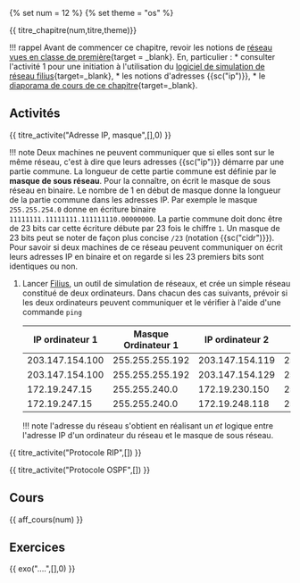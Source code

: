 
{% set num = 12 %}
{% set theme = "os" %}

{{ titre_chapitre(num,titre,theme)}}

!!! rappel
    Avant de commencer ce chapitre, revoir les notions de [réseau vues en classe de première](https://fabricenativel.github.io/NSIPremiere/reseau/){target = _blank}. En, particulier :
    * consulter l'activité 1 pour une initiation à l'utilisation du [logiciel de simulation de réseau filius](https://fabricenativel.github.io/NSIPremiere/reseau/#activite-1-simuler-un-reseau-avec-filius){target=_blank},
    * les notions d'adresses {{sc("ip")}},
    * le [diaporama de cours de ce chapitre](https://fabricenativel.github.io/NSIPremiere/reseau/#cours){target=_blank}.


## Activités 


{{ titre_activite("Adresse IP, masque",[],0) }}

!!! note
    Deux machines ne peuvent communiquer que si elles sont sur le même réseau, c'est à dire que leurs adresses {{sc("ip")}} démarre par une partie commune. La longueur de cette partie commune est définie par le **masque de sous réseau**. Pour la connaître, on écrit le masque de sous réseau en binaire. Le nombre de 1 en début de masque donne la longueur de la partie commune dans les adresses IP. Par exemple  le masque `255.255.254.0` donne en écriture binaire `11111111.11111111.111111110.00000000`. La partie commune doit donc être de 23 bits car cette écriture débute par 23 fois le chiffre `1`. Un masque de 23 bits peut se noter de façon plus concise `/23` (notation {{sc("cidr")}}). Pour savoir si deux machines de ce réseau peuvent communiquer on écrit leurs adresses IP en binaire et on regarde si les 23 premiers bits sont identiques ou non.

1. Lancer [Filius](https://www.lernsoftware-filius.de/), un outil de simulation de réseaux, et crée un simple réseau constitué de deux ordinateurs. Dans chacun des cas suivants, prévoir si les deux ordinateurs peuvent communiquer et le vérifier à l'aide d'une commande `ping`
    
    | IP ordinateur 1 | Masque Ordinateur 1 | IP ordinateur 2 | Masque ordinateur 2|
    |-----------------|---------------------|-----------------|--------------------|
    | 203.147.154.100 | 255.255.255.192     | 203.147.154.119 |  255.255.255.192   |
    | 203.147.154.100 | 255.255.255.192     | 203.147.154.129 |  255.255.255.192   |
    | 172.19.247.15   | 255.255.240.0       | 172.19.230.150  |  255.255.240.0     |
    | 172.19.247.15   | 255.255.240.0       | 172.19.248.118  |  255.255.240.0     | 

    !!! note
        l'adresse du réseau s'obtient en réalisant un *et* logique entre l'adresse IP d'un ordinateur du réseau et le masque de sous réseau.

{{ titre_activite("Protocole RIP",[]) }}

{{ titre_activite("Protocole OSPF",[]) }}


## Cours

{{ aff_cours(num) }}


## Exercices

{{ exo("....",[],0) }}

